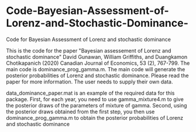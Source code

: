 # Code-Bayesian-Assessment-of-Lorenz-and-Stochastic-Dominance-
Code for Bayesian Assessment of Lorenz and stochastic dominance

This is the code for the paper "Bayesian assessement of Lorenz and stochastic dominance"
David Gunawan, William Griffiths, and Duangkamon Chotikapanich (2020) Canadian Journal of Economics, 53 (2), 767-799.
The main code is dominance_prog_gamma.m.
The main code will generate the posterior probabilities of Lorenz and stochastic dominance. 
Please read the paper for more information.
The user needs to supply their own data.

data_dominance_paper.mat is an example of the required data for this package. 
First, for each year, you need to use gamma_mixture4.m to give the posterior draws of the parameters of mixture of gamma.
Second, using the posterior draws obtained from the first step, you then use dominance_prog_gamma.m to obtain the posterior 
probabilities of Lorenz and stochastic dominance
